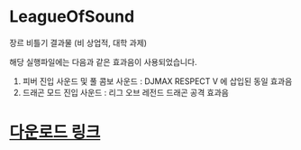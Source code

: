 # LeagueOfSound
장르 비틀기 결과물 (비 상업적, 대학 과제)  

해당 실행파일에는 다음과 같은 효과음이 사용되었습니다.
1. 피버 진입 사운드 및 풀 콤보 사운드 : DJMAX RESPECT V 에 삽입된 동일 효과음
2. 드래곤 모드 진입 사운드 : 리그 오브 레전드 드래곤 공격 효과음

# [다운로드 링크](https://github.com/Asyunelus/LeagueOfSound/releases)
